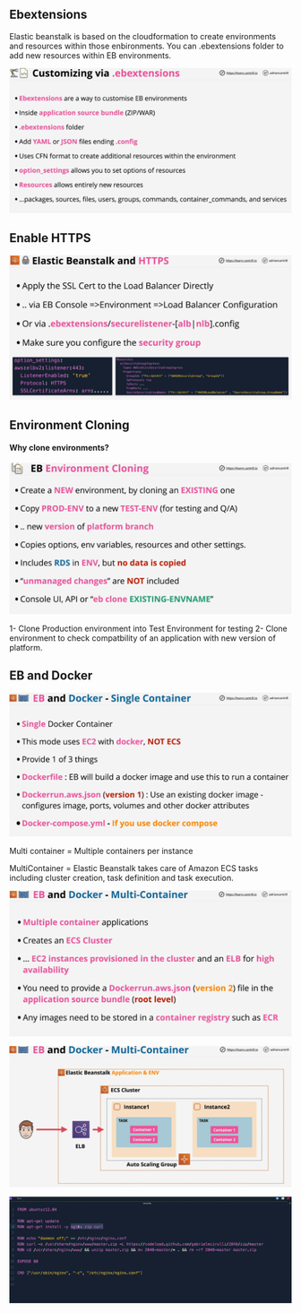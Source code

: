 ## Ebextensions

Elastic beanstalk is based on the cloudformation to create environments and resources within those enbironments. You can .ebextensions folder to add new resources within EB environments.

![EBextension](./images/image-1.png)

## Enable HTTPS

![HTTPS](./images/image-2.png)

## Environment Cloning


#### Why clone environments?

![Clone](./images/image-3.png)

1- Clone Production environment into Test Environment for testing
2- Clone environment to check compatbility of an application with new version of platform. 

## EB and Docker

![Single Container](./images/image-4.png)

Multi container = Multiple containers per instance

MultiContainer = Elastic Beanstalk takes care of Amazon ECS tasks including cluster creation, task definition and task execution.

![Multi](./images/image-5.png)

![digram](./images/image-6.png)

![docker example](./images/image-7.png)